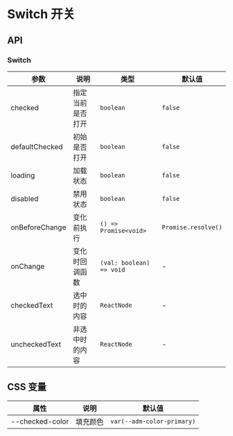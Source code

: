 # Switch 开关

<code src="./demos/index.tsx"></code>

## API

### Switch

| 参数           | 说明             | 类型                     | 默认值              |
| -------------- | ---------------- | ------------------------ | ------------------- |
| checked        | 指定当前是否打开 | `boolean`                | `false`             |
| defaultChecked | 初始是否打开     | `boolean`                | `false`             |
| loading        | 加载状态         | `boolean`                | `false`             |
| disabled       | 禁用状态         | `boolean`                | `false`             |
| onBeforeChange | 变化前执行       | `() => Promise<void>`    | `Promise.resolve()` |
| onChange       | 变化时回调函数   | `(val: boolean) => void` | -                   |
| checkedText    | 选中时的内容     | `ReactNode`              | -                   |
| uncheckedText  | 非选中时的内容   | `ReactNode`              | -                   |

## CSS 变量

| 属性            | 说明     | 默认值                     |
| --------------- | -------- | -------------------------- |
| --checked-color | 填充颜色 | `var(--adm-color-primary)` |
